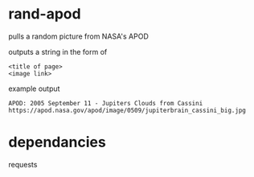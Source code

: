 # rand-apod
pulls a random picture from NASA's APOD

outputs a string in the form of 

```
<title of page>
<image link>
```

example output

```
APOD: 2005 September 11 - Jupiters Clouds from Cassini 
https://apod.nasa.gov/apod/image/0509/jupiterbrain_cassini_big.jpg
```

# dependancies
requests
